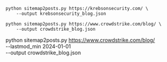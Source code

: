 



```shell
python sitemap2posts.py https://krebsonsecurity.com/ \
	--output krebsonsecurity_blog.json
```

```shell
python sitemap2posts.py https://www.crowdstrike.com/blog/ \
	--output crowdstrike_blog.json
```


python sitemap2posts.py https://www.crowdstrike.com/blog/ \
        --lastmod_min 2024-01-01 \
        --output crowdstrike_blog.json